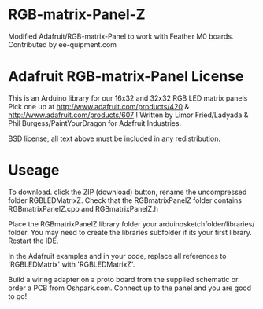 # RGB-matrix-Panel-Z
Modified Adafruit/RGB-matrix-Panel to work with Feather M0 boards.
Contributed by ee-quipment.com


# Adafruit RGB-matrix-Panel License
This is an Arduino library for our 16x32 and 32x32 RGB LED matrix panels
Pick one up at http://www.adafruit.com/products/420 & http://www.adafruit.com/products/607 !
Written by Limor Fried/Ladyada & Phil Burgess/PaintYourDragon for Adafruit Industries.

BSD license, all text above must be included in any redistribution.



# Useage
To download. click the ZIP (download) button, rename the uncompressed folder RGBLEDMatrixZ. 
Check that the RGBmatrixPanelZ folder contains RGBmatrixPanelZ.cpp and RGBmatrixPanelZ.h

Place the RGBmatrixPanelZ library folder your arduinosketchfolder/libraries/ folder. 
You may need to create the libraries subfolder if its your first library. 
Restart the IDE.

In the Adafruit examples and in your code, replace all references to 'RGBLEDMatrix'
with 'RGBLEDMatrixZ'.

Build a wiring adapter on a proto board from the supplied schematic or order a PCB from
Oshpark.com. Connect up to the panel and you are good to go!
